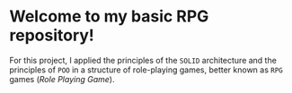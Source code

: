 # Welcome to my basic RPG repository!

For this project, I applied the principles of the `SOLID` architecture and the principles of `POO` in a structure of role-playing games, better known as `RPG` games (_Role Playing Game_).
